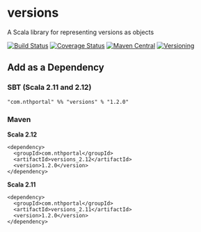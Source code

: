 # versions
A Scala library for representing versions as objects

[![Build Status](https://travis-ci.org/NthPortal/versions.svg?branch=master)](https://travis-ci.org/NthPortal/versions)
[![Coverage Status](https://coveralls.io/repos/github/NthPortal/versions/badge.svg?branch=master)](https://coveralls.io/github/NthPortal/versions?branch=master)
[![Maven Central](https://img.shields.io/maven-central/v/com.nthportal/versions_2.12.svg)](https://mvnrepository.com/artifact/com.nthportal/versions_2.12)
[![Versioning](https://img.shields.io/badge/versioning-semver%202.0.0-blue.svg)](http://semver.org/spec/v2.0.0.html)

## Add as a Dependency

### SBT (Scala 2.11 and 2.12)
```
"com.nthportal" %% "versions" % "1.2.0"
```

### Maven

**Scala 2.12**

```
<dependency>
  <groupId>com.nthportal</groupId>
  <artifactId>versions_2.12</artifactId>
  <version>1.2.0</version>
</dependency>
```

**Scala 2.11**

```
<dependency>
  <groupId>com.nthportal</groupId>
  <artifactId>versions_2.11</artifactId>
  <version>1.2.0</version>
</dependency>
```
